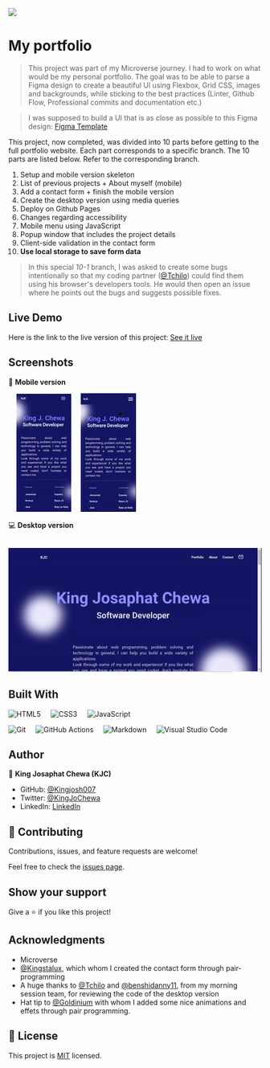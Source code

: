 ![](https://img.shields.io/badge/Microverse-blueviolet)

# My portfolio

> This project was part of my Microverse journey. I had to work on what would be my personal portfolio. The goal was to be able to parse a Figma design to create a beautiful UI using Flexbox, Grid CSS, images and backgrounds, while sticking to the best practices (Linter, Github Flow, Professional commits and documentation etc.)

> I was supposed to build a UI that is as close as possible to this Figma design: [Figma Template](https://www.figma.com/file/l7SqJ3ZfkAKih9sFxvWSR4/Microverse-Student-Project-1?node-id=23%3A10) 

This project, now completed, was divided into 10 parts before getting to the full portfolio website. Each part corresponds to a specific branch. The 10 parts are listed below. Refer to the corresponding branch.

1. Setup and mobile version skeleton
2. List of previous projects + About myself (mobile)
3. Add a contact form + finish the mobile version
4. Create the desktop version using media queries
5. Deploy on Github Pages
6. Changes regarding accessibility
7. Mobile menu using JavaScript
8. Popup window that includes the project details
9. Client-side validation in the contact form
10. **Use local storage to save form data**

> In this special *10-1* branch, I was asked to create some bugs intentionally so that my coding partner ([@Tchilo](https://github.com/Tchilo)) could find them using his browser's developers tools. He would then open an issue where he points out the bugs and suggests possible fixes.


## Live Demo

Here is the link to the live version of this project: [See it live](https://kingjosh007.github.io/my-portfolio) 


## Screenshots

📱 **Mobile version** 

&nbsp; &nbsp; ![mobile version](./screenshots/mobile_version.gif) &nbsp; &nbsp; ![mobile menu](./screenshots/mobile_menu.gif) 

💻 **Desktop version** 

&nbsp; &nbsp; ![desktop version](./screenshots/desktop_version.gif)


## Built With

![HTML5](https://img.shields.io/badge/html5-%23E34F26.svg?style=for-the-badge&logo=html5&logoColor=white) &nbsp; &nbsp; 	![CSS3](https://img.shields.io/badge/css3-%231572B6.svg?style=for-the-badge&logo=css3&logoColor=white) &nbsp; &nbsp; ![JavaScript](https://img.shields.io/badge/javascript-%23323330.svg?style=for-the-badge&logo=javascript&logoColor=%23F7DF1E)

![Git](https://img.shields.io/badge/git-%23F05033.svg?style=for-the-badge&logo=git&logoColor=white) &nbsp; &nbsp; ![GitHub Actions](https://img.shields.io/badge/githubactions-%232671E5.svg?style=for-the-badge&logo=githubactions&logoColor=white) &nbsp; &nbsp; ![Markdown](https://img.shields.io/badge/markdown-%23000000.svg?style=for-the-badge&logo=markdown&logoColor=white) &nbsp; &nbsp; ![Visual Studio Code](https://img.shields.io/badge/Visual%20Studio%20Code-0078d7.svg?style=for-the-badge&logo=visual-studio-code&logoColor=white) 


## Author

👤 **King Josaphat Chewa (KJC)**

- GitHub: [@Kingjosh007](https://github.com/Kingjosh007)
- Twitter: [@KingJoChewa](https://twitter.com/KingJoChewa)
- LinkedIn: [LinkedIn](https://www.linkedin.com/in/king-josaphat-chewa-aa154011b/)


## 🤝 Contributing

Contributions, issues, and feature requests are welcome!

Feel free to check the [issues page](../../issues/).

## Show your support

Give a ⭐️ if you like this project!

## Acknowledgments

- Microverse
- [@Kingstalux](https://github.com/Kingstalux), which whom I created the contact form through pair-programming
- A huge thanks to [@Tchilo](https://github.com/Tchilo) and [@benshidanny11](https://github.com/benshidanny11), from my morning session team, for reviewing the code of the desktop version
- Hat tip to [@Goldinium](https://github.com/Goldinium) with whom I added some nice animations and effets through pair programming.

## 📝 License

This project is [MIT](./MIT.md) licensed.
